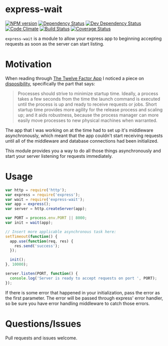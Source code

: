 # express-wait

[![NPM version](http://img.shields.io/npm/v/express-wait.svg?style=flat)](https://www.npmjs.org/package/express-wait)
[![Dependency Status](http://img.shields.io/david/ksmithut/express-wait.svg?style=flat)](https://david-dm.org/ksmithut/express-wait)
[![Dev Dependency Status](http://img.shields.io/david/dev/ksmithut/express-wait.svg?style=flat)](https://david-dm.org/ksmithut/express-wait#info=devDependencies&view=table)
[![Code Climate](http://img.shields.io/codeclimate/github/ksmithut/express-wait.svg?style=flat)](https://codeclimate.com/github/ksmithut/express-wait)
[![Build Status](http://img.shields.io/travis/ksmithut/express-wait/master.svg?style=flat)](https://travis-ci.org/ksmithut/express-wait)
[![Coverage Status](http://img.shields.io/codeclimate/coverage/github/ksmithut/express-wait.svg?style=flat)](https://codeclimate.com/github/ksmithut/express-wait)

`express-wait` is a module to allow your express app to beginning accepting
requests as soon as the server can start listing.

# Motivation

When reading through [The Twelve Factor App](http://12factor.net/) I noticed a
piece on [disposibility](http://12factor.net/disposability), specifically the
part that says:

> Processes should strive to minimize startup time. Ideally, a process takes a
> few seconds from the time the launch command is executed until the process is
> up and ready to receive requests or jobs. Short startup time provides more
> agility for the release process and scaling up; and it aids robustness,
> because the process manager can more easily move processes to new physical
> machines when warranted.

The app that I was working on at the time had to set up it's middleware
asynchronously, which meant that the app couldn't start receiving requests until
all of the middleware and database connections had been initialized.

This module provides you a way to do all those things asynchronously and start
your server listening for requests immediately.

# Usage

```js
var http = require('http');
var express = require('express');
var wait = require('express-wait');
var app = express();
var server = http.createServer(app);

var PORT = process.env.PORT || 8000;
var init = wait(app);

// Insert more applicable asynchronous task here:
setTimeout(function() {
  app.use(function(req, res) {
    res.send('success');
  });

  init();
}, 10000);

server.listen(PORT, function() {
  console.log('Server is ready to accept requests on port ', PORT);
});
```

If there is some error that happened in your initialization, pass the error as
the first parameter. The error will be passed through express' error handler,
so be sure you have error handling middleware to catch those errors.

# Questions/Issues

Pull requests and issues welcome.
